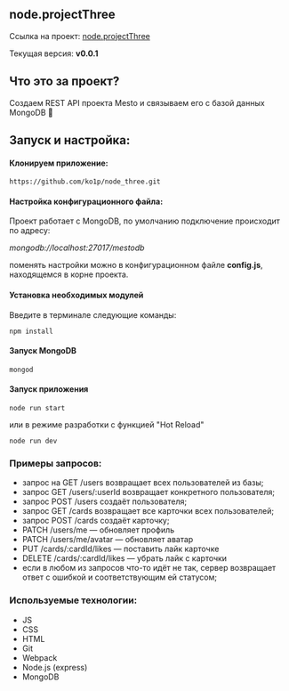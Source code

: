 ## node.projectThree

Ссылка на проект: [node.projectThree](https://github.com/ko1p/node_three "REST API проекта Mesto")

Текущая версия: **v0.0.1**

## Что это за проект?

Создаем REST API проекта Mesto и связываем его с базой данных MongoDB :floppy_disk:

## Запуск и настройка:

#### Клонируем приложение:

    https://github.com/ko1p/node_three.git

#### Настройка конфигурационного файла:

Проект работает с MongoDB, по умолчанию подключение происходит по адресу:

_mongodb://localhost:27017/mestodb_

поменять настройки можно в конфигурационном файле **config.js**, находящемся в корне проекта.

#### Установка необходимых модулей
Введите в терминале следующие команды:

    npm install
#### Запуск MongoDB
    mongod
#### Запуск приложения
    node run start
    
или в режиме разработки с функцией "Hot Reload"

    node run dev 

### Примеры запросов:

- запрос на GET /users возвращает всех пользователей из базы;
- запрос GET /users/:userId возвращает конкретного пользователя;
- запрос POST /users создаёт пользователя;
- запрос GET /cards возвращает все карточки всех пользователей;
- запрос POST /cards создаёт карточку;
- PATCH /users/me — обновляет профиль
- PATCH /users/me/avatar — обновляет аватар
- PUT /cards/:cardId/likes — поставить лайк карточке
- DELETE /cards/:cardId/likes — убрать лайк с карточки
- если в любом из запросов что-то идёт не так, сервер возвращает ответ с ошибкой и соответствующим ей статусом;

###  Используемые технологии:

- JS
- CSS
- HTML
- Git
- Webpack
- Node.js (express)
- MongoDB
